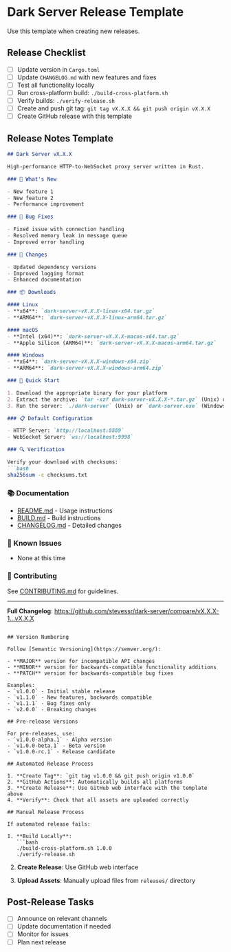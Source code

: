 # Dark Server Release Template

Use this template when creating new releases.

## Release Checklist

- [ ] Update version in `Cargo.toml`
- [ ] Update `CHANGELOG.md` with new features and fixes
- [ ] Test all functionality locally
- [ ] Run cross-platform build: `./build-cross-platform.sh`
- [ ] Verify builds: `./verify-release.sh`
- [ ] Create and push git tag: `git tag vX.X.X && git push origin vX.X.X`
- [ ] Create GitHub release with this template

## Release Notes Template

```markdown
## Dark Server vX.X.X

High-performance HTTP-to-WebSocket proxy server written in Rust.

### 🎉 What's New

- New feature 1
- New feature 2
- Performance improvement

### 🐛 Bug Fixes

- Fixed issue with connection handling
- Resolved memory leak in message queue
- Improved error handling

### 🔧 Changes

- Updated dependency versions
- Improved logging format
- Enhanced documentation

### 📦 Downloads

#### Linux
- **x64**: `dark-server-vX.X.X-linux-x64.tar.gz`
- **ARM64**: `dark-server-vX.X.X-linux-arm64.tar.gz`

#### macOS
- **Intel (x64)**: `dark-server-vX.X.X-macos-x64.tar.gz`
- **Apple Silicon (ARM64)**: `dark-server-vX.X.X-macos-arm64.tar.gz`

#### Windows
- **x64**: `dark-server-vX.X.X-windows-x64.zip`
- **ARM64**: `dark-server-vX.X.X-windows-arm64.zip`

### 🚀 Quick Start

1. Download the appropriate binary for your platform
2. Extract the archive: `tar -xzf dark-server-vX.X.X-*.tar.gz` (Unix) or unzip (Windows)
3. Run the server: `./dark-server` (Unix) or `dark-server.exe` (Windows)

### 📋 Default Configuration

- HTTP Server: `http://localhost:8889`
- WebSocket Server: `ws://localhost:9998`

### 🔍 Verification

Verify your download with checksums:
```bash
sha256sum -c checksums.txt
```

### 📚 Documentation

- [README.md](https://github.com/stevessr/dark-server/blob/main/README.md) - Usage instructions
- [BUILD.md](https://github.com/stevessr/dark-server/blob/main/BUILD.md) - Build instructions
- [CHANGELOG.md](https://github.com/stevessr/dark-server/blob/main/CHANGELOG.md) - Detailed changes

### 🐛 Known Issues

- None at this time

### 🤝 Contributing

See [CONTRIBUTING.md](https://github.com/stevessr/dark-server/blob/main/CONTRIBUTING.md) for guidelines.

---

**Full Changelog**: https://github.com/stevessr/dark-server/compare/vX.X.X-1...vX.X.X
```

## Version Numbering

Follow [Semantic Versioning](https://semver.org/):

- **MAJOR** version for incompatible API changes
- **MINOR** version for backwards-compatible functionality additions  
- **PATCH** version for backwards-compatible bug fixes

Examples:
- `v1.0.0` - Initial stable release
- `v1.1.0` - New features, backwards compatible
- `v1.1.1` - Bug fixes only
- `v2.0.0` - Breaking changes

## Pre-release Versions

For pre-releases, use:
- `v1.0.0-alpha.1` - Alpha version
- `v1.0.0-beta.1` - Beta version
- `v1.0.0-rc.1` - Release candidate

## Automated Release Process

1. **Create Tag**: `git tag v1.0.0 && git push origin v1.0.0`
2. **GitHub Actions**: Automatically builds all platforms
3. **Create Release**: Use GitHub web interface with the template above
4. **Verify**: Check that all assets are uploaded correctly

## Manual Release Process

If automated release fails:

1. **Build Locally**:
   ```bash
   ./build-cross-platform.sh 1.0.0
   ./verify-release.sh
   ```

2. **Create Release**: Use GitHub web interface

3. **Upload Assets**: Manually upload files from `releases/` directory

## Post-Release Tasks

- [ ] Announce on relevant channels
- [ ] Update documentation if needed
- [ ] Monitor for issues
- [ ] Plan next release
